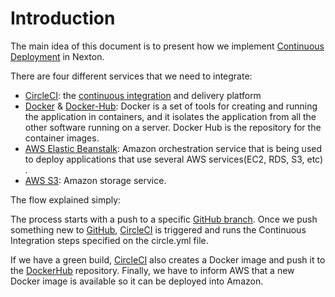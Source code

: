 # Introduction

The main idea of this document is to present how we implement [Continuous Deployment](https://www.agilealliance.org/glossary/continuous-deployment/) in Nexton.

There are four different services that we need to integrate:

* [CircleCI](https://circleci.com/): the [continuous integration](https://en.wikipedia.org/wiki/Continuous_integration) and delivery platform
* [Docker](https://docker.com/) & [Docker-Hub](https://hub.docker.com/): Docker is a set of tools for creating and running the application in containers, and it isolates the application from all the other software running on a server. Docker Hub is the repository for the container images.
* [AWS Elastic Beanstalk](https://aws.amazon.com/ElasticBeanstalk):  Amazon orchestration service that is being used to deploy applications that use several AWS services\(EC2, RDS, S3, etc\) .
* [AWS S3](https://aws.amazon.com/s3/): Amazon storage service.

The flow explained simply:

The process starts with a push to a specific [GitHub branch](https://guides.github.com/introduction/flow/). Once we push something new to [GitHub](https://github.com), [CircleCI](https://circleci.com/) is triggered and runs the Continuous Integration steps specified on the circle.yml file.

If we have a green build, [CircleCI](https://circleci.com/) also creates a Docker image and push it to the [DockerHub](https://hub.docker.com/) repository. Finally, we have to inform AWS that a new Docker image is available so it can be deployed into Amazon.


